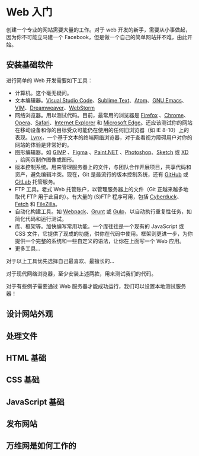 # Web 入门

创建一个专业的网站需要大量的工作。对于 web 开发的新手，需要从小事做起，因为你不可能立马建一个 Facebook，但是做一个自己的简单网站并不难，由此开始。

## 安装基础软件

进行简单的 Web 开发需要如下工具：

- 计算机。这个毫无疑问。
- 文本编辑器。[Visual Studio Code](https://code.visualstudio.com/)、[Sublime Text](https://www.sublimetext.com/)、[Atom]()、[GNU Emacs](https://www.gnu.org/software/emacs/)、[VIM](https://www.vim.org/)、[Dreamweaver](https://www.adobe.com/products/dreamweaver.html)、[WebStorm](https://www.jetbrains.com/webstorm/)
- 网络浏览器。用以测试代码。目前，最常用的浏览器是 [Firefox](https://www.mozilla.org/zh-CN/firefox/) 、[Chrome](https://www.google.cn/intl/zh-CN/chrome/)、[Opera](https://www.opera.com/zh-cn)、[Safari](https://www.apple.com.cn/safari/)、[Internet Explorer](https://windows.microsoft.com/en-us/internet-explorer/download-ie) 和 [Microsoft Edge](https://www.microsoft.com/zh-cn/edge)。还应该测试你的网站在移动设备和你的目标受众可能仍在使用的任何旧浏览器（如 IE 8-10）上的表现。[Lynx](https://lynx.browser.org/)，一个基于文本的终端网络浏览器，对于查看视力障碍用户对你的网站的体验是非常好的。
- 图形编辑器。如 [GIMP](https://www.gimp.org/) 、[Figma](https://www.figma.com/) 、[Paint.NET](https://www.getpaint.net/) 、[Photoshop](https://www.adobe.com/products/photoshop.html)、[Sketch](https://www.sketch.com/) 或 [XD](https://www.adobe.com/products/xd.html) ，给网页制作图像或图形。
- 版本控制系统。用来管理服务器上的文件，与团队合作开展项目，共享代码和资产，避免编辑冲突。现在，Git 是最流行的版本控制系统，还有 [GitHub]() 或 [GitLab]() 托管服务。
- FTP 工具。老式 Web 托管账户，以管理服务器上的文件（Git 正越来越多地取代 FTP 用于此目的）。有大量的 (S)FTP 程序可用，包括 [Cyberduck](https://cyberduck.io/)、[Fetch](https://fetchsoftworks.com/) 和 [FileZilla](https://filezilla-project.org/)。
- 自动化构建工具。如 [Webpack](https://webpack.js.org/)、[Grunt](https://gruntjs.com/) 或 [Gulp](https://gulpjs.com/)，以自动执行重复性任务，如简化代码和运行测试。
- 库、框架等。加快编写常用功能。一个库往往是一个现有的 JavaScript 或 CSS 文件，它提供了现成的功能，供你在代码中使用。框架则更进一步，为你提供一个完整的系统和一些自定义的语法，让你在上面写一个 Web 应用。
- 更多工具...

对于以上工具优先选择自己最喜欢、最擅长的...

对于现代网络浏览器，至少安装上述两款，用来测试我们的代码。

对于有些例子需要通过 Web 服务器才能成功运行，我们可以设置本地测试服务器！


## 设计网站外观

## 处理文件

## HTML 基础

## CSS 基础

## JavaScript 基础

## 发布网站

## 万维网是如何工作的